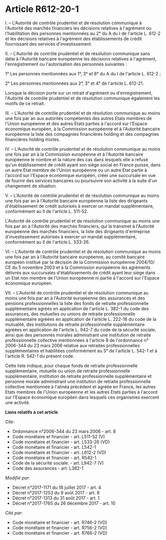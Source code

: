 # Article R612-20-1

I. – L'Autorité de contrôle prudentiel et de résolution communique à l'Autorité des marchés financiers les décisions
relatives à l'agrément ou l'habilitation des personnes mentionnées au 2° du A du I de l'article L. 612-2 et les décisions
relatives à l'agrément des établissements de crédit fournissant des services d'investissement. 

II. – L'Autorité de contrôle prudentiel et de résolution communique sans délai à l'Autorité bancaire européenne les décisions
relatives à l'agrément, l'enregistrement ou l'autorisation des personnes suivantes : 

1° Les personnes mentionnées aux 1°, 3° et 8° du A du I de l'article L. 612-2 ; 

2° Les personnes mentionnées aux 2°, 3° et 4° de l'article L. 612-21. 

Lorsque la décision porte sur un retrait d'agrément ou d'enregistrement, l'Autorité de contrôle prudentiel et de résolution
communique également les motifs de ce retrait. 

III. – L'Autorité de contrôle prudentiel et de résolution communique au moins une fois par an aux autorités compétentes des
autres Etats membres de l'Union européenne et des autres Etats parties à l'accord sur l'Espace économique européen, à la
Commission européenne et à l'Autorité bancaire européenne la liste des compagnies financières holding et des compagnies
financières holding mixtes. 

IV. – L'Autorité de contrôle prudentiel et de résolution communique au moins une fois par an à la Commission européenne et à
l'Autorité bancaire européenne le nombre et la nature des cas dans lesquels elle a refusé qu'un établissement de crédit ayant
son siège social en France puisse, dans un autre Etat membre de l'Union européenne ou un autre Etat partie à l'accord sur
l'Espace économique européen, créer une succursale en vue de fournir des services bancaires ou poursuivre son activité à la
suite d'un changement de situation. 

V. – L'Autorité de contrôle prudentiel et de résolution communique au moins une fois par an à l'Autorité bancaire européenne
la liste des dirigeants d'établissement de crédit autorisés à exercer un mandat supplémentaire, conformément au II de
l'article L. 511-52. 

L'Autorité de contrôle prudentiel et de résolution communique au moins une fois par an à l'Autorité des marchés financiers,
qui la transmet à l'Autorité européenne des marchés financiers, la liste des dirigeants d'entreprise d'investissement
autorisés à exercer un mandat supplémentaire, conformément au II de l'article L. 533-26. 

VI. – L'Autorité de contrôle prudentiel et de résolution communique au moins une fois par an à l'Autorité bancaire
européenne, au comité bancaire européen institué par la décision de la Commission européenne 2004/10/ CE du 5 novembre 2003
et à la Commission européenne les agréments délivrés aux succursales d'établissements de crédit ayant leur siège dans un Etat
non membre de l'Union européenne ni partie à l'accord sur l'Espace économique européen. 

VII. – L'Autorité de contrôle prudentiel et de résolution communique au moins une fois par an à l'Autorité européenne des
assurances et des pensions professionnelles la liste des fonds de retraite professionnelle supplémentaire agréés en
application de l'article L. 382-1 du code des assurances, des mutuelles ou unions de retraite professionnelle supplémentaire
agréées en application de l'article L. 222-18 du code de la mutualité, des institutions de retraite professionnelle
supplémentaire agréées en application de l'article L. 942-7 du code de la sécurité sociale, ainsi que des personnes morales
administrant une institution de retraite professionnelle collective mentionnées à l'article 8 de l'ordonnance n° 2006-344 du
23 mars 2006 relative aux retraites professionnelles supplémentaires et habilitées conformément au 5° de l'article L. 542-1
et à l'article R. 542-1 du présent code. 

Cette liste indique, pour chaque fonds de retraite professionnelle supplémentaire, mutuelle ou union de retraite
professionnelle supplémentaire, institution de retraite professionnelle supplémentaire et personne morale administrant une
institution de retraite professionnelle collective mentionnée à l'alinéa précédent et agréée en France, les autres Etats
membres de l'Union européenne et les autres Etats parties à l'accord sur l'Espace économique européen dans lesquels ces
organismes exercent une activité.

**Liens relatifs à cet article**

_Cite_:

  - Ordonnance n°2006-344 du 23 mars 2006 - art. 8
  - Code monétaire et financier - art. L511-52 (V)
  - Code monétaire et financier - art. L533-26 (VD)
  - Code monétaire et financier - art. L542-1
  - Code monétaire et financier - art. L612-2 (VD)
  - Code monétaire et financier - art. R542-1
  - Code de la sécurité sociale. - art. L942-7 (V)
  - Code des assurances - art. L382-1

_Modifié par_:

  - Décret n°2017-1171 du 18 juillet 2017 - art. 4
  - Décret n°2017-1253 du 9 août 2017 - art. 8
  - Décret n°2017-1313 du 31 août 2017 - art. 1
  - Décret n°2017-1765 du 26 décembre 2017 - art. 10

_Cité par_:

  - Code monétaire et financier - art. R746-2 (VD)
  - Code monétaire et financier - art. R756-2 (VD)
  - Code monétaire et financier - art. R766-2 (VD)
